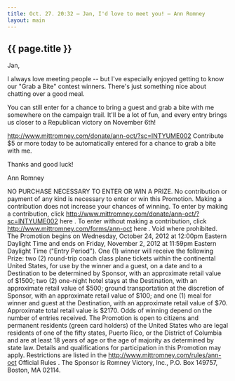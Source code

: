 ```yaml
---
title: Oct. 27. 20:32 — Jan, I'd love to meet you! — Ann Romney
layout: main
---
```


## {{ page.title }}

Jan,

I always love meeting people -- but I've especially enjoyed getting to know our "Grab a Bite" contest winners. There's just something nice about chatting over a good meal.

You can still enter for a chance to bring a guest and grab a bite with me somewhere on the campaign trail. It'll be a lot of fun, and every entry brings us closer to a Republican victory on November 6th!

http://www.mittromney.com/donate/ann-oct/?sc=INTYUME002
Contribute $5 or more today to be automatically entered for a chance to grab a bite with me.

Thanks and good luck!

Ann Romney

NO PURCHASE NECESSARY TO ENTER OR WIN A PRIZE. No contribution or payment of any kind is necessary to enter or win this Promotion. Making a contribution does not increase your chances of winning. To enter by making a contribution, click
http://www.mittromney.com/donate/ann-oct/?sc=INTYUME002
here . To enter without making a contribution, click
http://www.mittromney.com/forms/ann-oct
here . Void where prohibited. The Promotion begins on Wednesday, October 24, 2012 at 12:00pm Eastern Daylight Time and ends on Friday, November 2, 2012 at 11:59pm Eastern Daylight Time ("Entry Period"). One (1) winner will receive the following Prize: two (2) round-trip coach class plane tickets within the continental United States, for use by the winner and a guest, on a date and to a Destination to be determined by Sponsor, with an approximate retail value of $1500; two (2) one-night hotel stays at the Destination, with an approximate retail value of $500; ground transportation at the discretion of Sponsor, with an approximate retail value of $100; and one (1) meal for winner and guest at the Destination, with an approximate retail value of $70. Approximate total retail value is $2170. Odds of winning depend on the number of entries received. The Promotion is open to citizens and permanent residents (green card holders) of the United States who are legal residents of one of the fifty states, Puerto Rico, or the District of Columbia and are at least 18 years of age or the age of majority as determined by state law. Details and qualifications for participation in this Promotion may apply. Restrictions are listed in the
http://www.mittromney.com/rules/ann-oct
Official Rules . The Sponsor is Romney Victory, Inc., P.O. Box 149757, Boston, MA 02114.